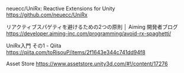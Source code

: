 neuecc/UniRx: Reactive Extensions for Unity https://github.com/neuecc/UniRx

リアクティブスパゲティを避けるための2つの原則 │ Aiming 開発者ブログ https://developer.aiming-inc.com/programming/avoid-rx-spaghetti/

UniRx入門 その1 - Qiita https://qiita.com/toRisouP/items/2f1643e344c741dd94f8

Asset Store https://www.assetstore.unity3d.com/#!/content/17276